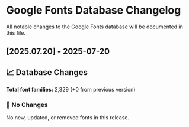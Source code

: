 # Google Fonts Database Changelog

All notable changes to the Google Fonts database will be documented in this file.

## [2025.07.20] - 2025-07-20

## 📈 Database Changes

**Total font families:** 2,329 (+0 from previous version)

### 📝 No Changes

No new, updated, or removed fonts in this release.
